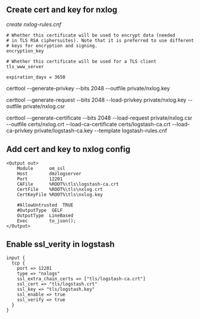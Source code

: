 ## Create cert and key for nxlog

*create nxlog-rules.cnf*

```
# Whether this certificate will be used to encrypt data (needed
# in TLS RSA ciphersuites). Note that it is preferred to use different
# keys for encryption and signing.
encryption_key

# Whether this certificate will be used for a TLS client
tls_www_server

expiration_days = 3650
```




certtool --generate-privkey --bits 2048 --outfile private/nxlog.key

certtool --generate-request --bits 2048 --load-privkey private/nxlog.key --outfile private/nxlog.csr

certtool --generate-certificate --bits 2048 --load-request private/nxlog.csr --outfile certs/nxlog.crt --load-ca-certificate certs/logstash-ca.crt --load-ca-privkey private/logstash-ca.key --template logstash-rules.cnf

## Add cert and key to nxlog config

```
<Output out> 
    Module      om_ssl
    Host        dmzlogserver
    Port        12201
    CAFile      %ROOT%\tls\logstash-ca.crt
    CertFile    %ROOT%\tls\nxlog.crt
    CertKeyFile %ROOT%\tls\nxlog.key

    #AllowUntrusted  TRUE
    #OutputType  GELF
    OutputType  LineBased
    Exec        to_json();
</Output>
```


## Enable ssl_verity in logstash


```
input {
  tcp {
    port => 12201
    type => "nxlogs"
    ssl_extra_chain_certs => ["tls/logstash-ca.crt"]
    ssl_cert => "tls/logstash.crt"
    ssl_key => "tls/logstash.key"
    ssl_enable => true
    ssl_verify => true
  }
}

```
